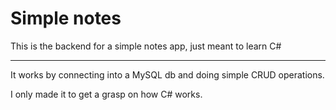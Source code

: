 # Simple notes 
This is the backend for a simple notes app, just meant to learn C#


---

It works by connecting into a MySQL db and doing simple CRUD operations.

I only made it to get a grasp on how C# works.